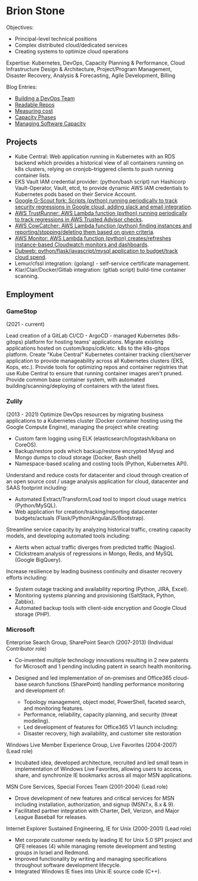 # Brion Stone

Objectives:
- Principal-level technical positions
- Complex distributed cloud/dedicated services
- Creating systems to optimize cloud operations

Expertise:
Kubernetes, DevOps, Capacity Planning & Performance, Cloud Infrastructure Design & Architecture, Project/Program Management, Disaster Recovery, Analysis & Forecasting, Agile Development, Billing
 
Blog Entries:

- [Building a DevOps Team](./blog/building_devops.md)
- [Readable Repos](./blog/open_source.md)
- [Measuring cost](./blog/dubweb.md)
- [Capacity Phases](./blog/cap_phases.md) 
- [Managing Software Capacity](./blog/capacity.md) 

## Projects
- Kube Central: Web application running in Kubernetes with an RDS backend which provides a historical view of all containers running on k8s clusters, relying on cronjob-triggered clients to push running container lists.
- EKS Vault IAM credential provider: (python/bash script) run Hashicorp Vault-Operator, Vault, etcd, to provide dynamic AWS IAM credentials to Kubernetes pods based on their Service Account.
- [Google G-Scout fork:  Scripts (python) running periodically to track security regressions in Google cloud, adding slack and email integration](https://github.com/zulily/G-Scout).
- [AWS TrustRunner:  AWS Lambda function (python) running periodically to track regressions in AWS Trusted Advisor checks](https://github.com/zulily/aws_trustrunner).
- [AWS CowCatcher: AWS Lambda function (python) finding instances and reporting/stopping/deleting them based on given criteria](https://github.com/zulily/cow_catcher).
- [AWS Monitor: AWS Lambda function (python)  creates/refreshes instance-based Cloudwatch monitors and dashboards](https://github.com/zulily/aws_monitor).
- [Dubweb: python/flask/javascript/mysql application to budget/track cloud spend](https://github.com/zulily/dubweb).
- Lemur/cfssl integration: (golang) - self-service certificate management.
- Klar/Clair/Docker/Gitlab integration: (gitlab script) build-time container scanning. 

## Employment

### GameStop
(2021 - current)

Lead creation of a GitLab CI/CD - ArgoCD - managed Kubernetes (k8s-gitops) platform for hosting teams' applications. Migrate existing applications hosted on custom/kops/cdk/etc. k8s to the k8s-gitops platform.
Create "Kube Central" Kubernetes container tracking client/server application to provide manageability across all Kubernetes clusters (EKS, Kops, etc.). Provide tools for optimizing repos and container registries that use Kube Central to ensure that running container images aren't pruned.
Provide common base container system, with automated building/scanning/deploying of containers with the latest fixes.

### Zulily
(2013 - 2021)
Optimize DevOps resources by migrating business applications to a Kubernetes cluster (Docker container hosting using the Google Compute Engine), managing the project while creating:

-  Custom farm logging using ELK (elasticsearch/logstash/kibana on CoreOS).
-	Backup/restore pods which backup/restore encrypted Mysql and Mongo dumps to cloud storage (Docker, Bash shell)
-	Namespace-based scaling and costing tools (Python, Kubernetes API).

Understand and reduce costs for datacenter and cloud through creation of an open source cost / usage analysis application for cloud, datacenter and SAAS footprint including:

- 	Automated Extract/Transform/Load tool to import cloud usage metrics (Python/MySQL).
-  Web application for creation/tracking/reporting datacenter budgets/actuals (Flask/Python/AngularJS/Bootstrap).

Streamline service capacity by analyzing historical traffic, creating capacity models, and developing automated tools including:

-  Alerts when actual traffic diverges from predicted traffic (Nagios).
-  Clickstream analysis of regressions in Mongo, Redis, and MySQL (Google BigQuery).

Increase resilience by leading business continuity and disaster recovery efforts including:

- 	System outage tracking and availability reporting (Python, JIRA, Excel).
-	Monitoring systems planning and provisioning (SaltStack, Python, Zabbix).
- 	Automated backup tools with client-side encryption and Google Cloud storage (PHP).

### Microsoft
Enterprise Search Group, SharePoint Search (2007-2013)
(Individual Contributor role)

- Co-invented multiple technology innovations resulting in 2 new patents for Microsoft and 1 pending including patent in search health monitoring.
- Designed and led implementation of on-premises and Office365 cloud-base search functions (SharePoint) handling performance monitoring and development of:

	- Topology management, object model, PowerShell, faceted search, and monitoring features.
	- Performance, reliability, capacity planning, and security (threat modeling).
	- Led development of features for Office365 V1 launch including: 
	- Disaster recovery, high availability, and customer site restoration

Windows Live Member Experience Group, Live Favorites (2004-2007) (Lead role)

- Incubated idea, developed architecture, recruited and led small team in implementation of Windows Live Favorites, allowing users to access, share, and synchronize IE bookmarks across all major MSN applications.

MSN Core Services, Special Forces Team (2001-2004)
(Lead role)

- Drove development of new features and critical services for MSN including installation, authorization, and signup (MSN7.x, 8.x & 9).
- Facilitated partner integration with Charter, Dell, Verizon, and Major League Baseball for releases.

Internet Explorer Sustained Engineering, IE for Unix (2000-2001) (Lead role)

- Met corporate customer needs by leading IE for Unix 5.0 SP1 project and QFE releases (4) while managing remote development and testing groups in Israel and Redmond.
- Improved functionality by writing and managing specifications throughout software development lifecycle. 
- Integrated Windows IE fixes into Unix IE source code (C++).
